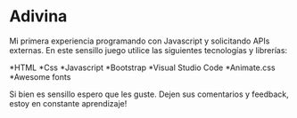 # Adivina

Mi primera experiencia programando con Javascript y solicitando APIs externas.
En este sensillo juego utilice las siguientes tecnologías y librerías:

*HTML
*Css
*Javascript
*Bootstrap
*Visual Studio Code
*Animate.css
*Awesome fonts

Si bien es sensillo espero que les guste. Dejen sus comentarios y feedback, estoy en constante aprendizaje!

